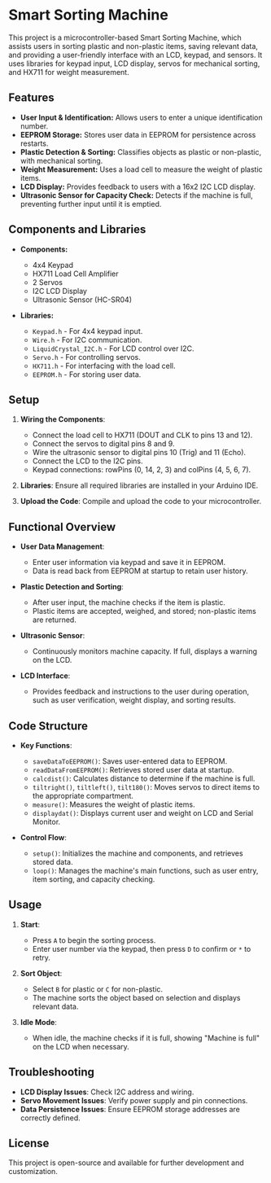 # Smart Sorting Machine

This project is a microcontroller-based Smart Sorting Machine, which assists users in sorting plastic and non-plastic items, saving relevant data, and providing a user-friendly interface with an LCD, keypad, and sensors. It uses libraries for keypad input, LCD display, servos for mechanical sorting, and HX711 for weight measurement.

## Features

- **User Input & Identification:** Allows users to enter a unique identification number.
- **EEPROM Storage:** Stores user data in EEPROM for persistence across restarts.
- **Plastic Detection & Sorting:** Classifies objects as plastic or non-plastic, with mechanical sorting.
- **Weight Measurement:** Uses a load cell to measure the weight of plastic items.
- **LCD Display:** Provides feedback to users with a 16x2 I2C LCD display.
- **Ultrasonic Sensor for Capacity Check:** Detects if the machine is full, preventing further input until it is emptied.

## Components and Libraries

- **Components:**
  - 4x4 Keypad
  - HX711 Load Cell Amplifier
  - 2 Servos
  - I2C LCD Display
  - Ultrasonic Sensor (HC-SR04)

- **Libraries:**
  - `Keypad.h` - For 4x4 keypad input.
  - `Wire.h` - For I2C communication.
  - `LiquidCrystal_I2C.h` - For LCD control over I2C.
  - `Servo.h` - For controlling servos.
  - `HX711.h` - For interfacing with the load cell.
  - `EEPROM.h` - For storing user data.

## Setup

1. **Wiring the Components**:
   - Connect the load cell to HX711 (DOUT and CLK to pins 13 and 12).
   - Connect the servos to digital pins 8 and 9.
   - Wire the ultrasonic sensor to digital pins 10 (Trig) and 11 (Echo).
   - Connect the LCD to the I2C pins.
   - Keypad connections: rowPins (0, 14, 2, 3) and colPins (4, 5, 6, 7).

2. **Libraries**: Ensure all required libraries are installed in your Arduino IDE.

3. **Upload the Code**: Compile and upload the code to your microcontroller.

## Functional Overview

- **User Data Management**:
  - Enter user information via keypad and save it in EEPROM.
  - Data is read back from EEPROM at startup to retain user history.

- **Plastic Detection and Sorting**:
  - After user input, the machine checks if the item is plastic.
  - Plastic items are accepted, weighed, and stored; non-plastic items are returned.

- **Ultrasonic Sensor**:
  - Continuously monitors machine capacity. If full, displays a warning on the LCD.

- **LCD Interface**:
  - Provides feedback and instructions to the user during operation, such as user verification, weight display, and sorting results.

## Code Structure

- **Key Functions**:
  - `saveDataToEEPROM()`: Saves user-entered data to EEPROM.
  - `readDataFromEEPROM()`: Retrieves stored user data at startup.
  - `calcdist()`: Calculates distance to determine if the machine is full.
  - `tiltright()`, `tiltleft()`, `tilt180()`: Moves servos to direct items to the appropriate compartment.
  - `measure()`: Measures the weight of plastic items.
  - `displaydat()`: Displays current user and weight on LCD and Serial Monitor.

- **Control Flow**:
  - `setup()`: Initializes the machine and components, and retrieves stored data.
  - `loop()`: Manages the machine's main functions, such as user entry, item sorting, and capacity checking.

## Usage

1. **Start**:
   - Press `A` to begin the sorting process.
   - Enter user number via the keypad, then press `D` to confirm or `*` to retry.

2. **Sort Object**:
   - Select `B` for plastic or `C` for non-plastic.
   - The machine sorts the object based on selection and displays relevant data.

3. **Idle Mode**:
   - When idle, the machine checks if it is full, showing "Machine is full" on the LCD when necessary.

## Troubleshooting

- **LCD Display Issues**: Check I2C address and wiring.
- **Servo Movement Issues**: Verify power supply and pin connections.
- **Data Persistence Issues**: Ensure EEPROM storage addresses are correctly defined.

## License

This project is open-source and available for further development and customization.